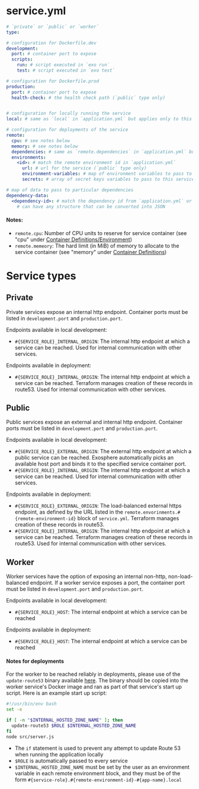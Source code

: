 # service.yml

```yml
# `private` or `public` or `worker` 
type:

# configuration for Dockerfile.dev
development:
  port: # container port to expose
  scripts:
    run: # script executed in `exo run`
    test: # script executed in `exo test`

# configuration for Dockerfile.prod
production:
  port: # container port to expose
  health-check: # the health check path (`public` type only)


# configuration for locally running the service
local: # same as `local` in `application.yml` but applies only to this service

# configuration for deployments of the service
remote:
  cpu: # see notes below
  memory: # see notes below
  dependencies: # same as `remote.dependencies` in `application.yml` but applies only to this service
  environments:
    <id>: # match the remote environment id in `application.yml`
      url: # url for the service (`public` type only)
      environment-variables: # map of environment variables to pass to this service
      secrets: # array of secret keys variables to pass to this service (see `exo configure`)

# map of data to pass to particular dependencies
dependency-data:
  <dependency-id>: # match the dependency id from `application.yml` or `service.yml`
    # can have any structure that can be converted into JSON
```

#### Notes:

* `remote.cpu`: Number of CPU units to reserve for service container (see "cpu" under [Container Definitions/Environment](https://docs.aws.amazon.com/AmazonECS/latest/developerguide/task_definition_parameters.html#container_definition_environment))
* `remote.memeory`: The hard limit (in MiB) of memory to allocate to the service container (see "memory" under [Container Definitions](https://docs.aws.amazon.com/AmazonECS/latest/developerguide/task_definition_parameters.html#container_definitions))

# Service types

## Private
Private services expose an internal http endpoint. Container ports must be listed in `development.port` and `production.port`.

Endpoints available in local development:
  - `#{SERVICE_ROLE}_INTERNAL_ORIGIN`: The internal http endpoint at which a service can be reached. Used for internal communication with other services.

Endpoints available in deployment:
  - `#{SERVICE_ROLE}_INTERNAL_ORIGIN`: The internal http endpoint at which a service can be reached. Terraform manages creation of these records in route53. Used for internal communication with other services.

## Public
Public services expose an external and internal http endpoint. Container ports must be listed in `development.port` and `production.port`.

Endpoints available in local development:
  - `#{SERVICE_ROLE}_EXTERNAL_ORIGIN`: The external http endpoint at which a public service can be reached. Exosphere automatically picks an available host port and binds it to the specified service container port.
  - `#{SERVICE_ROLE}_INTERNAL_ORIGIN`: The internal http endpoint at which a service can be reached. Used for internal communication with other services.

Endpoints available in deployment:
  - `#{SERVICE_ROLE}_EXTERNAL_ORIGIN`: The load-balanced external https endpoint, as defined by the URL listed in the `remote.envorinments.#{remote-environment-id}` block of `service.yml`. Terraform manages creation of these records in route53.
  - `#{SERVICE_ROLE}_INTERNAL_ORIGIN`: The internal http endpoint at which a service can be reached. Terraform manages creation of these records in route53. Used for internal communication with other services.

## Worker
Worker services have the option of exposing an internal non-http, non-load-balanced endpoint. If a worker service exposes a port, the container port must be listed in `development.port` and `production.port`.

Endpoints available in local development:
  - `#{SERVICE_ROLE}_HOST`: The internal endpoint at which a service can be reached

Endpoints available in deployment:
  - `#{SERVICE_ROLE}_HOST`: The internal endpoint at which a service can be reached


#### Notes for deployments

For the worker to be reached reliably in deployments, please use of the `update-route53` binary available [here](https://github.com/Originate/exosphere/releases). The binary should be copied into the worker service's Docker image and ran as part of that service's start up script. Here is an example start up script:
```bash
#!/usr/bin/env bash
set -e

if [ -n "$INTERNAL_HOSTED_ZONE_NAME" ]; then
  update-route53 $ROLE $INTERNAL_HOSTED_ZONE_NAME
fi
node src/server.js
```
* The `if` statement is used to prevent any attempt to update Route 53 when running the application locally
* `$ROLE` is automatically passed to every service
* `$INTERNAL_HOSTED_ZONE_NAME` must be set by the user as an environment variable in each remote environment block, and they must be of the form `#{service-role}.#{remote-environment-id}-#{app-name}.local`
